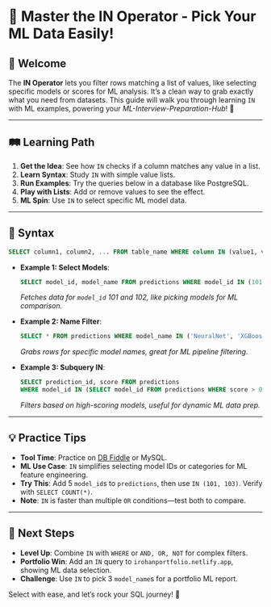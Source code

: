 # 🎉 Master the IN Operator - Pick Your ML Data Easily!

## 🌟 Welcome

The **IN Operator** lets you filter rows matching a list of values, like selecting specific models or scores for ML analysis. It’s a clean way to grab exactly what you need from datasets. This guide will walk you through learning `IN` with ML examples, powering your *ML-Interview-Preparation-Hub*! 🚀

---

## 🛤️ Learning Path

1. **Get the Idea**: See how `IN` checks if a column matches any value in a list.
2. **Learn Syntax**: Study `IN` with simple value lists.
3. **Run Examples**: Try the queries below in a database like PostgreSQL.
4. **Play with Lists**: Add or remove values to see the effect.
5. **ML Spin**: Use `IN` to select specific ML model data.

---

## 📜 Syntax

```sql
SELECT column1, column2, ... FROM table_name WHERE column IN (value1, value2, ...);
```

- **Example 1: Select Models**:
  ```sql
  SELECT model_id, model_name FROM predictions WHERE model_id IN (101, 102);
  ```
  *Fetches data for `model_id` 101 and 102, like picking models for ML comparison.*

- **Example 2: Name Filter**:
  ```sql
  SELECT * FROM predictions WHERE model_name IN ('NeuralNet', 'XGBoost');
  ```
  *Grabs rows for specific model names, great for ML pipeline filtering.*

- **Example 3: Subquery IN**:
  ```sql
  SELECT prediction_id, score FROM predictions 
  WHERE model_id IN (SELECT model_id FROM predictions WHERE score > 0.9);
  ```
  *Filters based on high-scoring models, useful for dynamic ML data prep.*

---

## 💡 Practice Tips

- **Tool Time**: Practice on [DB Fiddle](https://www.db-fiddle.com) or MySQL.
- **ML Use Case**: `IN` simplifies selecting model IDs or categories for ML feature engineering.
- **Try This**: Add 5 `model_id`s to `predictions`, then use `IN (101, 103)`. Verify with `SELECT COUNT(*)`.
- **Note**: `IN` is faster than multiple `OR` conditions—test both to compare.

---

## 🚀 Next Steps

- **Level Up**: Combine `IN` with `WHERE` or `AND, OR, NOT` for complex filters.
- **Portfolio Win**: Add an `IN` query to `irohanportfolio.netlify.app`, showing ML data selection.
- **Challenge**: Use `IN` to pick 3 `model_name`s for a portfolio ML report.

Select with ease, and let’s rock your SQL journey! 🌟